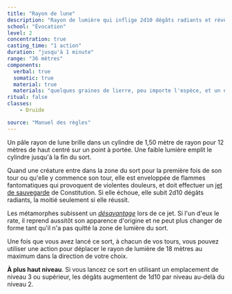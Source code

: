 ```yaml
---
title: "Rayon de lune"
description: "Rayon de lumière qui inflige 2d10 dégâts radiants et révèle les métamorphes."
school: "Évocation"
level: 2
concentration: true
casting_time: "1 action"
duration: "jusqu'à 1 minute"
range: "36 mètres"
components:
  verbal: true
  somatic: true
  material: true
  materials: "quelques graines de lierre, peu importe l'espèce, et un éclat de feldspath opalescent"
ritual: false
classes:
    - Druide

source: "Manuel des règles"
---
```

Un pâle rayon de lune brille dans un cylindre de 1,50 mètre de rayon pour 12 mètres de haut centré sur un point à portée. Une faible lumière emplit le cylindre jusqu'à la fin du sort.

Quand une créature entre dans la zone du sort pour la première fois de son tour ou qu'elle y commence son tour, elle est enveloppée de flammes fantomatiques qui provoquent de violentes douleurs, et doit effectuer un [jet de sauvegarde](/utiliser-les-caracteristiques#jets-de-sauvegarde) de Constitution. Si elle échoue, elle subit 2d10 dégâts radiants, la moitié seulement si elle réussit.

Les métamorphes subissent un [_désavantage_](/utiliser-les-caracteristiques#avantage-et-désavantage) lors de ce jet. Si l'un d'eux le rate, il reprend aussitôt son apparence d'origine et ne peut plus changer de forme tant qu'il n'a pas quitté la zone de lumière du sort.

Une fois que vous avez lancé ce sort, à chacun de vos tours, vous pouvez utiliser une action pour déplacer le rayon de lumière de 18 mètres au maximum dans la direction de votre choix.

**À plus haut niveau**. Si vous lancez ce sort en utilisant un emplacement de niveau 3 ou supérieur, les dégâts augmentent de 1d10 par niveau au-delà du niveau 2.
